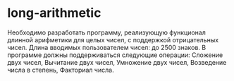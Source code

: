 # long-arithmetic
Необходимо разработать программу, реализующую функционал длинной арифметики для целых чисел, с поддержкой отрицательных чисел. Длина вводимых пользователем чисел: до 2500 знаков. В программе должны поддерживаться следующие операции: Сложение двух чисел, Вычитание двух чисел, Умножение двух чисел, Возведение числа в степень, Факториал числа.
